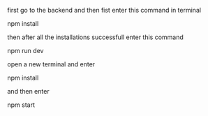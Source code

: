 first go to the backend and then fist enter this command in terminal

npm install

then after all the installations successfull enter this command

npm run dev


open a new terminal and enter 

npm install

and then enter

npm start
